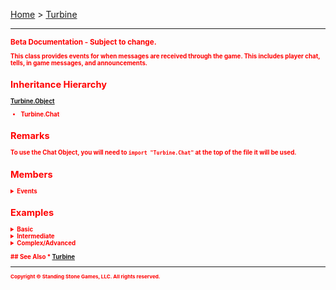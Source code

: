 <a href="index">Home</a> > <a href="turbine">Turbine</a>
<hr/>
<sub style="color:red; font-weight:bold">Beta Documentation - Subject to change.<sub>

This class provides events for when messages are received through the game. This includes player chat, tells, in game messages, and announcements.

## Inheritance Hierarchy
<a href="turbine.object">Turbine.Object</a>
* Turbine.Chat

## Remarks
To use the Chat Object, you will need to `import "Turbine.Chat"` at the top of the file it will be used.

## Members
<details><summary>Events</summary>
* <a href="turbine.chat.received">Received</a>
</details>

## Examples
<details><summary>Basic</summary>

** Coming Soon **
```lua
```
</details>

<details><summary>Intermediate</summary>

** Coming Soon **
```lua
```
</details>

<details><summary>Complex/Advanced</summary>

** Coming Soon **
```lua
```
</details>

<br/>
## See Also
* <a href="turbine">Turbine</a>

<hr/>
<sub>Copyright &copy; Standing Stone Games, LLC.  All rights reserved.</sub>